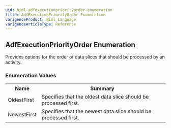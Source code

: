 ```yaml
---
uid: biml-adfexecutionpriorityorder-enumeration
title: AdfExecutionPriorityOrder Enumeration
varigenceProduct: Biml Language
varigenceArticleType: Reference
---
```


## AdfExecutionPriorityOrder Enumeration<div class="LanguageSummary"><div class ="SummaryItem">Provides options for the order of data slices that should be processed by an activity.</div></div><div class="EnumValueGroup">### Enumeration Values<table id="EnumValue" class="MemberList"><tbody><tr><th class="MemberNameColumnHeader">Name</th><th class="MemberSummaryColumnHeader">Summary</th></tr><tr class="cd0"><td class="MemberName">OldestFirst</td><td class="MemberSummary"><div class ="SummaryItem">Specifies that the oldest data slice should be processed first.</div></td></tr><tr class="cd1"><td class="MemberName">NewestFirst</td><td class="MemberSummary"><div class ="SummaryItem">Specifies that the newest data slice should be processed first.</div></td></tr></tbody></table></div>